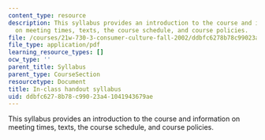 ```yaml
---
content_type: resource
description: This syllabus provides an introduction to the course and information
  on meeting times, texts, the course schedule, and course policies.
file: /courses/21w-730-3-consumer-culture-fall-2002/ddbfc6278b78c99023a41041943679ae_fall2002_syllab1.pdf
file_type: application/pdf
learning_resource_types: []
ocw_type: ''
parent_title: Syllabus
parent_type: CourseSection
resourcetype: Document
title: In-class handout syllabus
uid: ddbfc627-8b78-c990-23a4-1041943679ae
---
```

This syllabus provides an introduction to the course and information on meeting times, texts, the course schedule, and course policies.

